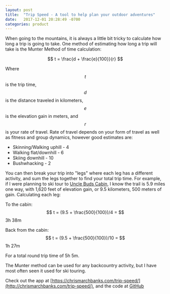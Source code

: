 ```yaml
---
layout: post
title:  "Trip Speed - A tool to help plan your outdoor adventures"
date:   2017-12-01 20:28:49 -0700
categories: product
---
```

When going to the mountains, it is always a little bit tricky to calculate how long a trip is going to take. One method of estimating how long a trip will take is the Munter Method of time calculation:

$$ t = \frac{d + \frac{e}{100}}{r} $$

Where $$t$$ is the trip time, $$d$$ is the distance traveled in kilometers, $$e$$ is the elevation gain in meters, and $$r$$ is your rate of travel. Rate of travel depends on your form of travel as well as fitness and group dynamics, however good estimates are: 
* Skinning/Walking uphill - 4
* Walking flat/downhill - 6
* Skiing downhill - 10
* Bushwhacking - 2

You can then break your trip into "legs" where each leg has a different activity, and sum the legs together to find your total trip time. For example, if I were planning to ski tour to [Uncle Buds Cabin](http://www.huts.org/The_Huts/uncle_buds.php), I know the trail is 5.9 miles one way, with 1,620 feet of elevation gain, or 9.5 kilometers, 500 meters of gain. Calculating each leg:

To the cabin:
$$ t = (9.5 + \frac{500}{100})/4 = $$ 3h 38m

Back from the cabin:
$$ t = (9.5 + \frac{500}{100})/10 = $$ 1h 27m

For a total round trip time of 5h 5m.

The Munter method can be used for any backcountry activity, but I have most often seen it used for ski touring.

Check out the app at [https://chrismarchbanks.com/trip-speed/](http://chrismarchbanks.com/trip-speed/), and the code at [GitHub](https://github.com/csmarchbanks/trip-speed)
